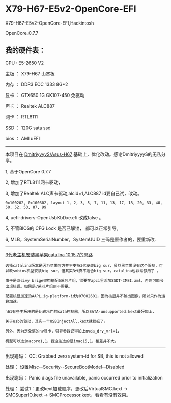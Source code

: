 # X79-H67-E5v2-OpenCore-EFI
X79-H67-E5v2-OpenCore-EFI,Hackintosh

OpenCore_0.7.7



## 我的硬件表：

CPU :  E5-2650 V2

主板 ： X79-H67  山寨板 

内存 ： DDR3 ECC 1333 8G*2

显卡 ： GTX650 1G  GK107-450 免驱动

声卡 ： Realtek ALC887

网卡 ： RTL8111

SSD ：  120G sata ssd

bios ： AMI uEFI

------------------------------------------------------------------------------------------


本项目在 [DmitriyyyyS/Asus-H67](https://github.com/DmitriyyyyS/Asus-H67) 基础上，优化改动。感谢DmitriyyyyS的无私分享。


1, 基于OpenCore  0.7.7

2, 增加了RTL8111网卡驱动，  

3, 增加了Realtek ALC声卡驱动,alcid=1,ALC887 id要自己试，改动。
                        
    0x100202, 0x100302, layout 1, 2, 3, 5, 7, 11, 13, 17, 18, 20, 33, 40, 50, 52, 53, 87, 99

4, uefi-drivers-OpenUsbKbDxe.efi 改成false  。

5, 不管BIOS的 CFG Lock 是否已解锁， 都可以正常引导。

6,  MLB，SystemSerialNumber，SystemUUID 三码是原作者的，要重新改.

------------------------------------------------------------------------------------------


[3代老主机安装黑苹果catalina 10.15.7的思路](https://www.bilibili.com/read/cv13039059)

    选择catalina版本是因为苹果官方并不支持3代安装big sur，虽然黑苹果没有这个限制，可以改smbios机型安装big sur，但其实3代真不适合big sur，catalina也非常够用了 。

    由于是3代ivy brige架构搭配6系芯片组，需要在apci里添加SSDT-IMEI.aml，否则可能会出现错误。如果是7系芯片组则不需要。

    配置核显加速的AAPL,ig-platform-id为07002601，因为核显并不输出图像，所以只作为运算加速。

    h61有些主板用的是比较冷门的sata控制器，所以SATA-unsupported.kext最好加上，

    关于usb的驱动，其实一个USBInjectAll.kext就搞掂了。

    另外，因为是免驱的nv显卡，引导参数记得加上nvda_drv_vrl=1，

    机型可以选imacpro1,1，我这边选的是imac15,1，相差并不大。 

------------------------------------------------------------------------------------------

出现跑码：   OC: Grabbed zero system-id for SB, this is not allowed

处理：      设置Misc--Security--SecureBootModel--Disabled


出现跑码：  Panic diags file unavailable, panic occurred prior to initialization

处理：     尝试1：更改kext加载顺序，更改后VirtualSMC.kext -> SMCSuperIO.kext -> SMCProcessor.kext，看看有没有效果。

